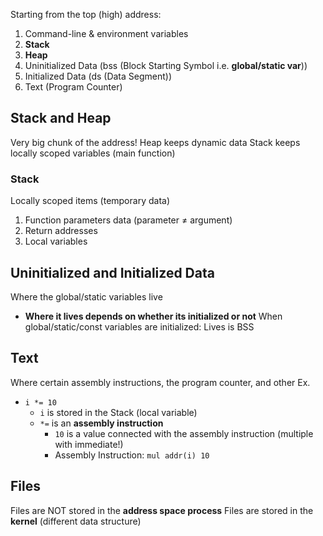 Starting from the top (high) address:
1. Command-line & environment variables
2. **Stack**
3. **Heap**
4. Uninitialized Data (bss (Block Starting Symbol i.e. **global/static var**))
5. Initialized Data (ds (Data Segment))
6. Text (Program Counter)
## Stack and Heap
Very big chunk of the address!
Heap keeps dynamic data
Stack keeps locally scoped variables (main function)
### Stack
Locally scoped items (temporary data)
1. Function parameters data (parameter ≠ argument)
2. Return addresses
3. Local variables
## Uninitialized and Initialized Data
Where the global/static variables live
- **Where it lives depends on whether its initialized or not**
When global/static/const variables are initialized: Lives is BSS
## Text
Where certain assembly instructions, the program counter, and other 
Ex.
- `i *= 10`
	- `i` is stored in the Stack (local variable)
	- `*=` is an **assembly instruction**
		- `10` is a value connected with the assembly instruction (multiple with immediate!)
		- Assembly Instruction: `mul addr(i) 10`
## Files
Files are NOT stored in the **address space process**
Files are stored in the **kernel** (different data structure)